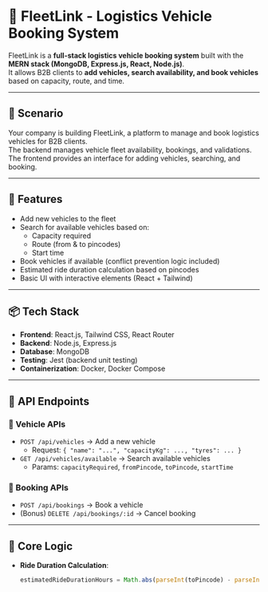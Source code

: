 # 🚚 FleetLink - Logistics Vehicle Booking System

FleetLink is a **full-stack logistics vehicle booking system** built with the **MERN stack (MongoDB, Express.js, React, Node.js)**.  
It allows B2B clients to **add vehicles, search availability, and book vehicles** based on capacity, route, and time.  

---

## 📘 Scenario
Your company is building FleetLink, a platform to manage and book logistics vehicles for B2B clients.  
The backend manages vehicle fleet availability, bookings, and validations.  
The frontend provides an interface for adding vehicles, searching, and booking.  



---

## 🎯 Features
- Add new vehicles to the fleet  
- Search for available vehicles based on:
  - Capacity required
  - Route (from & to pincodes)
  - Start time  
- Book vehicles if available (conflict prevention logic included)  
- Estimated ride duration calculation based on pincodes  
- Basic UI with interactive elements (React + Tailwind)  

---

## 📦 Tech Stack
- **Frontend**: React.js, Tailwind CSS, React Router  
- **Backend**: Node.js, Express.js  
- **Database**: MongoDB  
- **Testing**: Jest (backend unit testing)  
- **Containerization**: Docker, Docker Compose  

---

## 🔧 API Endpoints

### 🚗 Vehicle APIs
- `POST /api/vehicles` → Add a new vehicle  
  - Request: `{ "name": "...", "capacityKg": ..., "tyres": ... }`  
- `GET /api/vehicles/available` → Search available vehicles  
  - Params: `capacityRequired`, `fromPincode`, `toPincode`, `startTime`

### 📑 Booking APIs
- `POST /api/bookings` → Book a vehicle  
- (Bonus) `DELETE /api/bookings/:id` → Cancel booking  

---

## 🧮 Core Logic
- **Ride Duration Calculation**:  
  ```js
  estimatedRideDurationHours = Math.abs(parseInt(toPincode) - parseInt(fromPincode)) % 24

